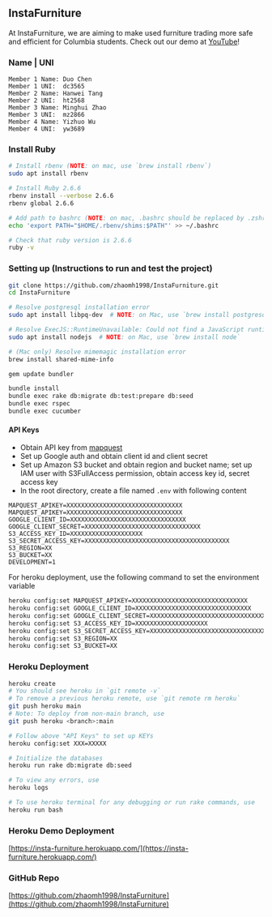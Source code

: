 ## InstaFurniture
At InstaFurniture, we are aiming to make used furniture trading more safe and efficient for Columbia students.
Check out our demo at [YouTube](https://youtu.be/V18nBwmLKLc)!

### Name | UNI
```
Member 1 Name: Duo Chen
Member 1 UNI:  dc3565
Member 2 Name: Hanwei Tang
Member 2 UNI:  ht2568
Member 3 Name: Minghui Zhao
Member 3 UNI:  mz2866
Member 4 Name: Yizhuo Wu
Member 4 UNI:  yw3689
```
### Install Ruby
```bash
# Install rbenv (NOTE: on mac, use `brew install rbenv`)
sudo apt install rbenv

# Install Ruby 2.6.6
rbenv install --verbose 2.6.6
rbenv global 2.6.6

# Add path to bashrc (NOTE: on mac, .bashrc should be replaced by .zshrc)
echo 'export PATH="$HOME/.rbenv/shims:$PATH"' >> ~/.bashrc

# Check that ruby version is 2.6.6
ruby -v

```
### Setting up (Instructions to run and test the project)
```bash
git clone https://github.com/zhaomh1998/InstaFurniture.git
cd InstaFurniture

# Resolve postgresql installation error
sudo apt install libpq-dev  # NOTE: on Mac, use `brew install postgresql` 

# Resolve ExecJS::RuntimeUnavailable: Could not find a JavaScript runtime
sudo apt install nodejs  # NOTE: on Mac, use `brew install node`

# (Mac only) Resolve mimemagic installation error 
brew install shared-mime-info

gem update bundler

bundle install
bundle exec rake db:migrate db:test:prepare db:seed
bundle exec rspec
bundle exec cucumber
```

#### API Keys
- Obtain API key from [mapquest](https://developer.mapquest.com/)
- Set up Google auth and obtain client id and client secret
- Set up Amazon S3 bucket and obtain region and bucket name; set up IAM user with S3FullAccess permission, obtain access key id, secret access key
- In the root directory, create a file named `.env` with following content
```
MAPQUEST_APIKEY=XXXXXXXXXXXXXXXXXXXXXXXXXXXXXXXX
MAPQUEST_APIKEY=XXXXXXXXXXXXXXXXXXXXXXXXXXXXXXXX
GOOGLE_CLIENT_ID=XXXXXXXXXXXXXXXXXXXXXXXXXXXXXXXX
GOOGLE_CLIENT_SECRET=XXXXXXXXXXXXXXXXXXXXXXXXXXXXXXXX
S3_ACCESS_KEY_ID=XXXXXXXXXXXXXXXXXXXX
S3_SECRET_ACCESS_KEY=XXXXXXXXXXXXXXXXXXXXXXXXXXXXXXXXXXXXXXXX
S3_REGION=XX
S3_BUCKET=XX
DEVELOPMENT=1
```
For heroku deployment, use the following command to set the environment variable
```bash
heroku config:set MAPQUEST_APIKEY=XXXXXXXXXXXXXXXXXXXXXXXXXXXXXXXX
heroku config:set GOOGLE_CLIENT_ID=XXXXXXXXXXXXXXXXXXXXXXXXXXXXXXXX
heroku config:set GOOGLE_CLIENT_SECRET=XXXXXXXXXXXXXXXXXXXXXXXXXXXXXXXX
heroku config:set S3_ACCESS_KEY_ID=XXXXXXXXXXXXXXXXXXXX
heroku config:set S3_SECRET_ACCESS_KEY=XXXXXXXXXXXXXXXXXXXXXXXXXXXXXXXXXXXXXXXX
heroku config:set S3_REGION=XX
heroku config:set S3_BUCKET=XX
```

### Heroku Deployment
```bash
heroku create
# You should see heroku in `git remote -v`
# To remove a previous heroku remote, use `git remote rm heroku`
git push heroku main
# Note: To deploy from non-main branch, use
git push heroku <branch>:main

# Follow above "API Keys" to set up KEYs
heroku config:set XXX=XXXXX

# Initialize the databases
heroku run rake db:migrate db:seed

# To view any errors, use
heroku logs

# To use heroku terminal for any debugging or run rake commands, use
heroku run bash
```
### Heroku Demo Deployment
[https://insta-furniture.herokuapp.com/](https://insta-furniture.herokuapp.com/)

### GitHub Repo
[https://github.com/zhaomh1998/InstaFurniture](https://github.com/zhaomh1998/InstaFurniture)
